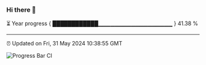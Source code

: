 ### Hi there 👋

⏳ Year progress { ████████████▁▁▁▁▁▁▁▁▁▁▁▁▁▁▁▁▁▁ } 41.38 %

---

⏰ Updated on Fri, 31 May 2024 10:38:55 GMT

![Progress Bar CI](https://github.com/IshwaranRudhara/GIT-ACTION/workflows/Progress%20Bar%20CI/badge.svg)
